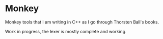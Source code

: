 # Monkey
Monkey tools that I am writing in C++ as I go through Thorsten Ball's books. 

Work in progress, the lexer is mostly complete and working.
